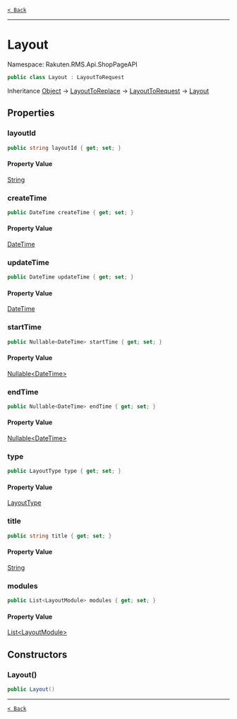 [`< Back`](./)

---

# Layout

Namespace: Rakuten.RMS.Api.ShopPageAPI

```csharp
public class Layout : LayoutToRequest
```

Inheritance [Object](https://docs.microsoft.com/en-us/dotnet/api/system.object) → [LayoutToReplace](./rakuten.rms.api.shoppageapi.layouttoreplace) → [LayoutToRequest](./rakuten.rms.api.shoppageapi.layouttorequest) → [Layout](./rakuten.rms.api.shoppageapi.layout)

## Properties

### **layoutId**

```csharp
public string layoutId { get; set; }
```

#### Property Value

[String](https://docs.microsoft.com/en-us/dotnet/api/system.string)<br>

### **createTime**

```csharp
public DateTime createTime { get; set; }
```

#### Property Value

[DateTime](https://docs.microsoft.com/en-us/dotnet/api/system.datetime)<br>

### **updateTime**

```csharp
public DateTime updateTime { get; set; }
```

#### Property Value

[DateTime](https://docs.microsoft.com/en-us/dotnet/api/system.datetime)<br>

### **startTime**

```csharp
public Nullable<DateTime> startTime { get; set; }
```

#### Property Value

[Nullable&lt;DateTime&gt;](https://docs.microsoft.com/en-us/dotnet/api/system.nullable-1)<br>

### **endTime**

```csharp
public Nullable<DateTime> endTime { get; set; }
```

#### Property Value

[Nullable&lt;DateTime&gt;](https://docs.microsoft.com/en-us/dotnet/api/system.nullable-1)<br>

### **type**

```csharp
public LayoutType type { get; set; }
```

#### Property Value

[LayoutType](./rakuten.rms.api.shoppageapi.layouttype)<br>

### **title**

```csharp
public string title { get; set; }
```

#### Property Value

[String](https://docs.microsoft.com/en-us/dotnet/api/system.string)<br>

### **modules**

```csharp
public List<LayoutModule> modules { get; set; }
```

#### Property Value

[List&lt;LayoutModule&gt;](https://docs.microsoft.com/en-us/dotnet/api/system.collections.generic.list-1)<br>

## Constructors

### **Layout()**

```csharp
public Layout()
```

---

[`< Back`](./)
